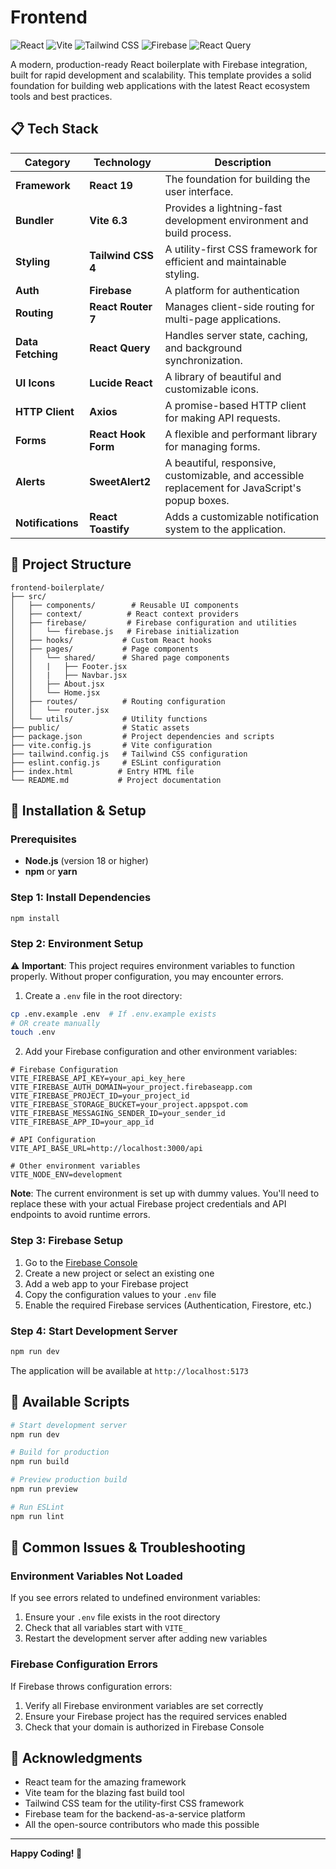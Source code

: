 # Frontend

![React](https://img.shields.io/badge/React-19.0.0-61DAFB?style=for-the-badge&logo=react&logoColor=white)
![Vite](https://img.shields.io/badge/Vite-6.3.1-646CFF?style=for-the-badge&logo=vite&logoColor=white)
![Tailwind CSS](https://img.shields.io/badge/Tailwind_CSS-4.1.4-38B2AC?style=for-the-badge&logo=tailwind-css&logoColor=white)
![Firebase](https://img.shields.io/badge/Firebase-11.6.1-FFCA28?style=for-the-badge&logo=firebase&logoColor=black)
![React Query](https://img.shields.io/badge/React_Query-5.81.5-FF4154?style=for-the-badge&logo=react-query&logoColor=white)

A modern, production-ready React boilerplate with Firebase integration, built for rapid development and scalability. This template provides a solid foundation for building web applications with the latest React ecosystem tools and best practices.

## 📋 Tech Stack

| Category          | Technology          | Description                                                                                     |
| ----------------- | ------------------- | ----------------------------------------------------------------------------------------------- |
| **Framework**     | **React 19**        | The foundation for building the user interface.                                                 |
| **Bundler**       | **Vite 6.3**        | Provides a lightning-fast development environment and build process.                            |
| **Styling**       | **Tailwind CSS 4**  | A utility-first CSS framework for efficient and maintainable styling.                           |
| **Auth**          | **Firebase**        | A platform for authentication                                                                   |
| **Routing**       | **React Router 7**  | Manages client-side routing for multi-page applications.                                        |
| **Data Fetching** | **React Query**     | Handles server state, caching, and background synchronization.                                  |
| **UI Icons**      | **Lucide React**    | A library of beautiful and customizable icons.                                                  |
| **HTTP Client**   | **Axios**           | A promise-based HTTP client for making API requests.                                            |
| **Forms**         | **React Hook Form** | A flexible and performant library for managing forms.                                           |
| **Alerts**        | **SweetAlert2**     | A beautiful, responsive, customizable, and accessible replacement for JavaScript's popup boxes. |
| **Notifications** | **React Toastify**  | Adds a customizable notification system to the application.                                     |

## 📁 Project Structure

```
frontend-boilerplate/
├── src/
│   ├── components/        # Reusable UI components
│   ├── context/          # React context providers
│   ├── firebase/         # Firebase configuration and utilities
│   │   └── firebase.js   # Firebase initialization
│   ├── hooks/           # Custom React hooks
│   ├── pages/           # Page components
│   │   └── shared/      # Shared page components
│   │   |   ├── Footer.jsx
│   │   |   ├── Navbar.jsx
│   │   ├── About.jsx
│   │   └── Home.jsx
│   ├── routes/          # Routing configuration
│   │   └── router.jsx
│   └── utils/           # Utility functions
├── public/              # Static assets
├── package.json         # Project dependencies and scripts
├── vite.config.js       # Vite configuration
├── tailwind.config.js   # Tailwind CSS configuration
├── eslint.config.js     # ESLint configuration
├── index.html          # Entry HTML file
└── README.md           # Project documentation
```

## 🔧 Installation & Setup

### Prerequisites

- **Node.js** (version 18 or higher)
- **npm** or **yarn**

### Step 1: Install Dependencies

```bash
npm install
```

### Step 2: Environment Setup

⚠️ **Important**: This project requires environment variables to function properly. Without proper configuration, you may encounter errors.

1. Create a `.env` file in the root directory:

```bash
cp .env.example .env  # If .env.example exists
# OR create manually
touch .env
```

2. Add your Firebase configuration and other environment variables:

```env
# Firebase Configuration
VITE_FIREBASE_API_KEY=your_api_key_here
VITE_FIREBASE_AUTH_DOMAIN=your_project.firebaseapp.com
VITE_FIREBASE_PROJECT_ID=your_project_id
VITE_FIREBASE_STORAGE_BUCKET=your_project.appspot.com
VITE_FIREBASE_MESSAGING_SENDER_ID=your_sender_id
VITE_FIREBASE_APP_ID=your_app_id

# API Configuration
VITE_API_BASE_URL=http://localhost:3000/api

# Other environment variables
VITE_NODE_ENV=development
```

**Note**: The current environment is set up with dummy values. You'll need to replace these with your actual Firebase project credentials and API endpoints to avoid runtime errors.

### Step 3: Firebase Setup

1. Go to the [Firebase Console](https://console.firebase.google.com/)
2. Create a new project or select an existing one
3. Add a web app to your Firebase project
4. Copy the configuration values to your `.env` file
5. Enable the required Firebase services (Authentication, Firestore, etc.)

### Step 4: Start Development Server

```bash
npm run dev
```

The application will be available at `http://localhost:5173`

## 📜 Available Scripts

```bash
# Start development server
npm run dev

# Build for production
npm run build

# Preview production build
npm run preview

# Run ESLint
npm run lint
```

## 🚨 Common Issues & Troubleshooting

### Environment Variables Not Loaded

If you see errors related to undefined environment variables:

1. Ensure your `.env` file exists in the root directory
2. Check that all variables start with `VITE_`
3. Restart the development server after adding new variables

### Firebase Configuration Errors

If Firebase throws configuration errors:

1. Verify all Firebase environment variables are set correctly
2. Ensure your Firebase project has the required services enabled
3. Check that your domain is authorized in Firebase Console

## 🙏 Acknowledgments

- React team for the amazing framework
- Vite team for the blazing fast build tool
- Tailwind CSS team for the utility-first CSS framework
- Firebase team for the backend-as-a-service platform
- All the open-source contributors who made this possible

---

**Happy Coding! 🚀**
